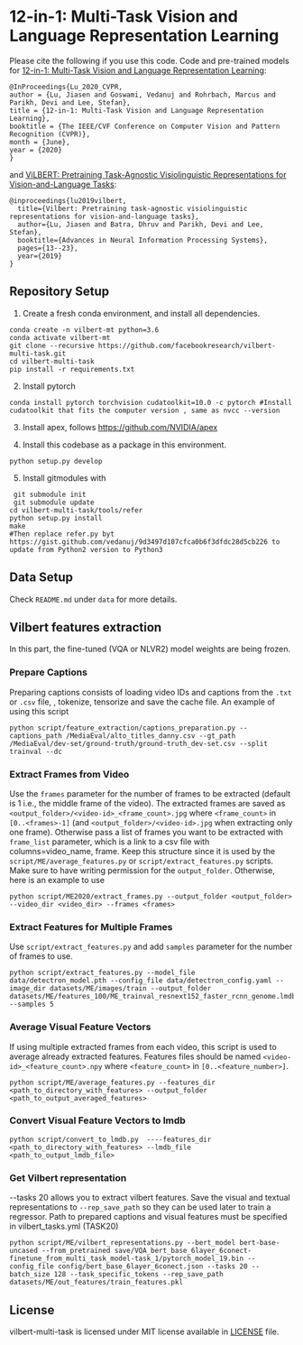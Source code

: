 

# 12-in-1: Multi-Task Vision and Language Representation Learning

Please cite the following if you use this code. Code and pre-trained models for [12-in-1: Multi-Task Vision and Language Representation Learning](http://openaccess.thecvf.com/content_CVPR_2020/html/Lu_12-in-1_Multi-Task_Vision_and_Language_Representation_Learning_CVPR_2020_paper.html):

```
@InProceedings{Lu_2020_CVPR,
author = {Lu, Jiasen and Goswami, Vedanuj and Rohrbach, Marcus and Parikh, Devi and Lee, Stefan},
title = {12-in-1: Multi-Task Vision and Language Representation Learning},
booktitle = {The IEEE/CVF Conference on Computer Vision and Pattern Recognition (CVPR)},
month = {June},
year = {2020}
}
```

and [ViLBERT: Pretraining Task-Agnostic Visiolinguistic Representations for Vision-and-Language Tasks](https://arxiv.org/abs/1908.02265):

```
@inproceedings{lu2019vilbert,
  title={Vilbert: Pretraining task-agnostic visiolinguistic representations for vision-and-language tasks},
  author={Lu, Jiasen and Batra, Dhruv and Parikh, Devi and Lee, Stefan},
  booktitle={Advances in Neural Information Processing Systems},
  pages={13--23},
  year={2019}
}
```

## Repository Setup

1. Create a fresh conda environment, and install all dependencies.

```text
conda create -n vilbert-mt python=3.6
conda activate vilbert-mt
git clone --recursive https://github.com/facebookresearch/vilbert-multi-task.git
cd vilbert-multi-task
pip install -r requirements.txt
```

2. Install pytorch
```
conda install pytorch torchvision cudatoolkit=10.0 -c pytorch #Install cudatoolkit that fits the computer version , same as nvcc --version
```

3. Install apex, follows https://github.com/NVIDIA/apex

4. Install this codebase as a package in this environment.
```text
python setup.py develop
```
5. Install gitmodules with 
```text
 git submodule init
 git submodule update
cd vilbert-multi-task/tools/refer
python setup.py install
make
#Then replace refer.py byt https://gist.github.com/vedanuj/9d3497d107cfca0b6f3dfdc28d5cb226 to update from Python2 version to Python3
```


## Data Setup

Check `README.md` under `data` for more details.  

 
## Vilbert features extraction

In this part, the fine-tuned (VQA or NLVR2) model weights are being frozen. 

### Prepare Captions
Preparing captions consists of loading video IDs and captions from the `.txt` or `.csv` file, , tokenize, tensorize and save the cache file. An example of using this script
```
python script/feature_extraction/captions_preparation.py --captions_path /MediaEval/alto_titles_danny.csv --gt_path /MediaEval/dev-set/ground-truth/ground-truth_dev-set.csv --split trainval --dc
```

### Extract Frames from Video

Use the `frames` parameter for the number of frames to be extracted (default is 1 i.e., the middle frame of the video). The extracted frames are saved as `<output_folder>/<video-id>_<frame_count>.jpg` where `<frame_count>` in `[0..<frames>-1]` (and `<output_folder>/<video-id>.jpg` when extracting only one frame). Otherwise pass a list of frames you want to be extracted with `frame_list` parameter, which is a link to a csv file with columns=video_name, frame. Keep this structure since it is used by the `script/ME/average_features.py` or `script/extract_features.py` scripts.
Make sure to have writing permission for the `output_folder`. Otherwise, here is an example to use
```
python script/ME2020/extract_frames.py --output_folder <output_folder> --video_dir <video_dir> --frames <frames>
```

### Extract Features for Multiple Frames
Use `script/extract_features.py` and add `samples` parameter for the number of frames to use.
```
python script/extract_features.py --model_file data/detectron_model.pth --config_file data/detectron_config.yaml --image_dir datasets/ME/images/train --output_folder datasets/ME/features_100/ME_trainval_resnext152_faster_rcnn_genome.lmdb/ --samples 5
```

### Average Visual Feature Vectors
If using multiple extracted frames from each video, this script is used to average already extracted features. Features files should be named `<video-id>_<feature_count>.npy` where `<feature_count>` in `[0..<feature_number>]`.
```
python script/ME/average_features.py --features_dir <path_to_directory_with_features> --output_folder <path_to_output_averaged_features>
```
### Convert Visual Feature Vectors to lmdb
```
python script/convert_to_lmdb.py  ----features_dir <path_to_directory_with_features> --lmdb_file  <path_to_output_lmdb_file> 
```

### Get Vilbert representation

--tasks 20 allows you to extract vilbert features.
Save the visual and textual representations to `--rep_save_path` so they can be used later to train a regressor. 
Path to prepared captions and visual features must be specified in vilbert_tasks.yml (TASK20)

```
python script/ME/vilbert_representations.py --bert_model bert-base-uncased --from_pretrained save/VQA_bert_base_6layer_6conect-finetune_from_multi_task_model-task_1/pytorch_model_19.bin --config_file config/bert_base_6layer_6conect.json --tasks 20 --batch_size 128 --task_specific_tokens --rep_save_path datasets/ME/out_features/train_features.pkl
```


## License

vilbert-multi-task is licensed under MIT license available in [LICENSE](LICENSE) file.
